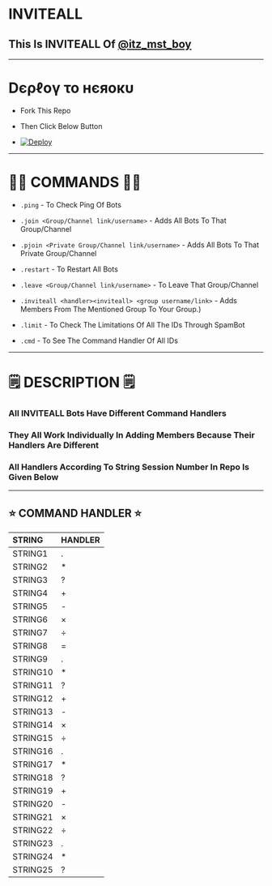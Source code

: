 # INVITEALL
<p>
<h2> This Is INVITEALL Of <a href="https://telegram.me/itz_mst_boy">@itz_mst_boy</a></h2>
</p>

------
# Dєρℓογ το нєяοκυ

- Fork This Repo

- Then Click Below Button

- [![Deploy](https://www.herokucdn.com/deploy/button.svg)](https://heroku.com/deploy)

--------
# 👨‍💻 COMMANDS 👨‍💻

- `.ping` - To Check Ping Of Bots

- `.join <Group/Channel link/username>` - Adds All Bots To That Group/Channel

- `.pjoin <Private Group/Channel link/username>` - Adds All Bots To That Private Group/Channel

- `.restart` - To Restart All Bots

- `.leave <Group/Channel link/username>` - To Leave That Group/Channel

- `.inviteall <handler><inviteall> <group username/link>` - Adds Members From The Mentioned Group To Your Group.)

- `.limit` - To Check The Limitations Of All The IDs Through SpamBot

- `.cmd` - To See The Command Handler Of All IDs
------------
# 🗒️ DESCRIPTION 🗒️

### All INVITEALL Bots Have Different Command Handlers
### They All Work Individually In Adding Members Because Their Handlers Are Different
### All Handlers According To String Session Number In Repo Is Given Below

-------
## ⭐ COMMAND HANDLER ⭐

STRING | HANDLER
:--- | :----
STRING1 | .
STRING2 | *
STRING3 | ?
STRING4 | +
STRING5 | -
STRING6 | ×
STRING7 | ÷
STRING8 | =
STRING9 | .
STRING10 | *
STRING11 | ?
STRING12 | +
STRING13 | -
STRING14 | ×
STRING15 | ÷
STRING16 | .
STRING17 | *
STRING18 | ?
STRING19 | +
STRING20 | -
STRING21 | ×
STRING22 | ÷
STRING23 | .
STRING24 | *
STRING25 | ?
